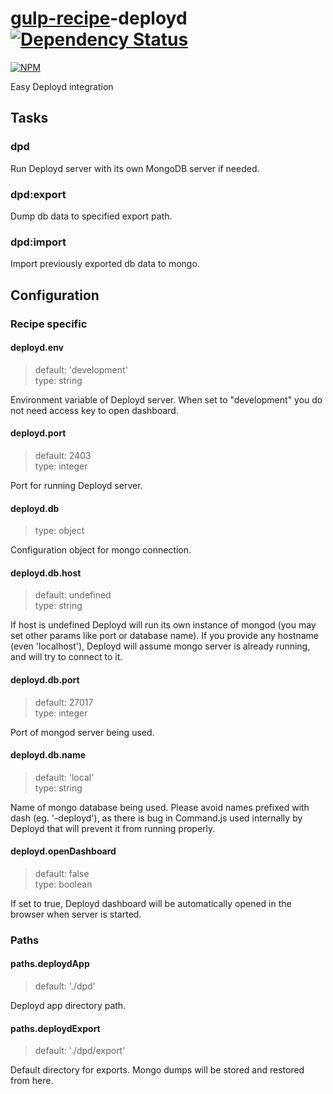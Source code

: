 # [gulp-recipe](https://github.com/PGS-dev/gulp-recipe-loader)-deployd [![Dependency Status][depstat-image]][depstat-url]
[![NPM][npm-image]][npm-url]

Easy Deployd integration

## Tasks
### dpd

Run Deployd server with its own MongoDB server if needed.

### dpd:export

Dump db data to specified export path.

### dpd:import

Import previously exported db data to mongo.

## Configuration
### Recipe specific
#### deployd.env
> default: 'development'<br>
> type: string

Environment variable of Deployd server. When set to "development" you do not need access key to open dashboard.

#### deployd.port
> default: 2403<br>
> type: integer

Port for running Deployd server.

#### deployd.db
> type: object

Configuration object for mongo connection.

#### deployd.db.host
> default: undefined<br>
> type: string

If host is undefined Deployd will run its own instance of mongod (you may set other params like port or database name). If you provide any hostname (even 'localhost'), Deployd will assume mongo server is already running, and will try to connect to it.

#### deployd.db.port
> default: 27017<br>
> type: integer

Port of mongod server being used.

#### deployd.db.name
> default: 'local'<br>
> type: string

Name of mongo database being used. Please avoid names prefixed with dash (eg. '-deployd'), as there is bug in Command.js used internally by Deployd that will prevent it from running properly.

#### deployd.openDashboard
> default: false<br>
> type: boolean

If set to true, Deployd dashboard will be automatically opened in the browser when server is started.

### Paths
#### paths.deploydApp
> default: './dpd'

Deployd app directory path.

#### paths.deploydExport
> default: './dpd/export'

Default directory for exports. Mongo dumps will be stored and restored from here.


[npm-url]: https://npmjs.org/package/gulp-recipe-deployd
[npm-image]: https://nodei.co/npm/gulp-recipe-deployd.png?downloads=true
[depstat-url]: https://david-dm.org/PGS-dev/gulp-recipe-deployd
[depstat-image]: https://img.shields.io/david/PGS-dev/gulp-recipe-deployd.svg?style=flat